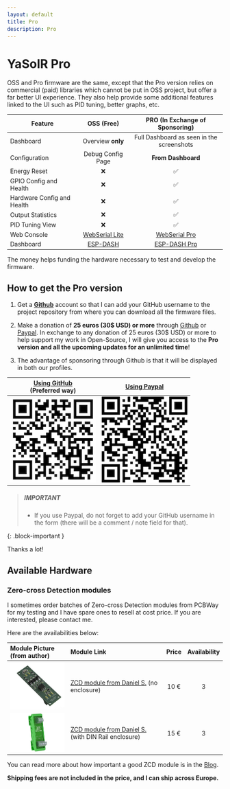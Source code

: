 ```yaml
---
layout: default
title: Pro
description: Pro
---
```


# YaSolR Pro

OSS and Pro firmware are the same, except that the Pro version relies on commercial (paid) libraries which cannot be put in OSS project, but offer a far better UI experience.
They also help provide some additional features linked to the UI such as PID tuning, better graphs, etc.

| Feature                    |                             OSS (Free)                             |      PRO (In Exchange of Sponsoring)       |
| -------------------------- | :----------------------------------------------------------------: | :----------------------------------------: |
| Dashboard                  |                         Overview **only**                          | Full Dashboard as seen in the screenshots  |
| Configuration              |                         Debug Config Page                          |             **From Dashboard**             |
| Energy Reset               |                                 ❌                                 |                     ✅                     |
| GPIO Config and Health     |                                 ❌                                 |                     ✅                     |
| Hardware Config and Health |                                 ❌                                 |                     ✅                     |
| Output Statistics          |                                 ❌                                 |                     ✅                     |
| PID Tuning View            |                                 ❌                                 |                     ✅                     |
| Web Console                | [WebSerial Lite](https://github.com/mathieucarbou/MycilaWebSerial) | [WebSerial Pro](https://www.webserial.pro) |
| Dashboard                  |       [ESP-DASH](https://github.com/ayushsharma82/ESP-DASH)        |    [ESP-DASH Pro](https://espdash.pro)     |

The money helps funding the hardware necessary to test and develop the firmware.

## How to get the Pro version

1. Get a **[Github](https://github.com/)** account so that I can add your GitHub username to the project repository from where you can download all the firmware files.

2. Make a donation of **25 euros (30$ USD) or more** through [Github](https://github.com/sponsors/mathieucarbou) or [Paypal](https://www.paypal.com/donate/?hosted_button_id=QJYRAPXGEDCNS).
   In exchange to any donation of 25 euros (30$ USD) or more to help support my work in Open-Source, I will give you access to the **Pro version and all the upcoming updates for an unlimited time**!

3. The advantage of sponsoring through Github is that it will be displayed in both our profiles.

| **[Using GitHub](https://github.com/sponsors/mathieucarbou) <br> (Preferred way)** | **[Using Paypal](https://www.paypal.com/donate/?hosted_button_id=QJYRAPXGEDCNS)** |
| :--------------------------------------------------------------------------------: | :-------------------------------------------------------------------------------: |
|         [![](assets/img/Github_Donate.png)](assets/img/Github_Donate.png)          |         [![](assets/img/Paypal_Donate.png)](assets/img/Paypal_Donate.png)         |

> ##### IMPORTANT
>
> - If you use Paypal, do not forget to add your GitHub username in the form (there will be a comment / note field for that).
>
{: .block-important }

Thanks a lot!

## Available Hardware

### Zero-cross Detection modules

I sometimes order batches of Zero-cross Detection modules from PCBWay for my testing and I have spare ones to resell at cost price.
If you are interested, please contact me.

Here are the availabilities below:

| **Module Picture (from author)**                                            | **Module Link**                                                                                                                                                                                                                            | **Price** | **Availability** |
| :-------------------------------------------------------------------------- | :----------------------------------------------------------------------------------------------------------------------------------------------------------------------------------------------------------------------------------------- | :-------: | :--------------: |
| <img src="./assets/img/hardware/ZCD_no_enclosure.jpeg" style="width:150px"> | [ZCD module from Daniel S.](https://www.pcbway.com/project/shareproject/Zero_Cross_Detector_a707a878.html) (no enclosure)                                                                                                                  |   10 €    |        3         |
| <img src="./assets/img/hardware/ZCD.jpeg" style="width:150px">              | [ZCD module from Daniel S.](https://www.pcbway.com/project/shareproject/Zero_Cross_Detector_a707a878.html) (with DIN Rail enclosure)                                                                                                       |   15 €    |        3         |

You can read more about how important a good ZCD module is in the [Blog](blogs).

**Shipping fees are not included in the price, and I can ship across Europe.**
